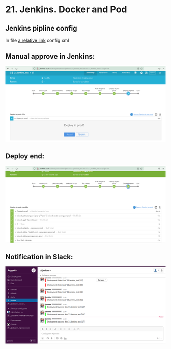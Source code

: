 # 21. Jenkins. Docker and Pod

## Jenkins pipline config 
In file [a relative link](config.xml) config.xml

## Manual approve in Jenkins:
![alt text](figures/Action.png)

## Deploy end:
![alt text](figures/Deploy.png)

## Notification in Slack:
![alt text](figures/Slack.png)


